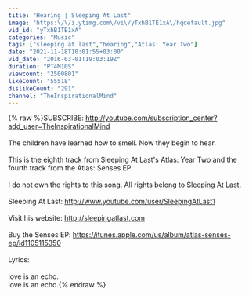 ```yaml
---
title: "Hearing | Sleeping At Last"
image: "https:\/\/i.ytimg.com\/vi\/yTxhB1TE1xA\/hqdefault.jpg"
vid_id: "yTxhB1TE1xA"
categories: "Music"
tags: ["sleeping at last","hearing","Atlas: Year Two"]
date: "2021-11-18T10:01:55+03:00"
vid_date: "2016-03-01T19:03:19Z"
duration: "PT4M10S"
viewcount: "2500801"
likeCount: "55518"
dislikeCount: "291"
channel: "TheInspirationalMind"
---
```

{% raw %}SUBSCRIBE: <a rel="nofollow" target="blank" href="http://youtube.com/subscription_center?add_user=TheInspirationalMind">http://youtube.com/subscription_center?add_user=TheInspirationalMind</a><br /><br />The children have learned how to smell. Now they begin to hear.<br /><br />This is the eighth track from Sleeping At Last's Atlas: Year Two and the fourth track from the Atlas: Senses EP.<br /><br />I do not own the rights to this song. All rights belong to Sleeping At Last.<br /><br />Sleeping At Last: <a rel="nofollow" target="blank" href="http://www.youtube.com/user/SleepingAtLast1">http://www.youtube.com/user/SleepingAtLast1</a><br /><br />Visit his website: <a rel="nofollow" target="blank" href="http://sleepingatlast.com">http://sleepingatlast.com</a><br /><br />Buy the Senses EP: <a rel="nofollow" target="blank" href="https://itunes.apple.com/us/album/atlas-senses-ep/id1105115350">https://itunes.apple.com/us/album/atlas-senses-ep/id1105115350</a><br /><br />Lyrics:<br /><br />love is an echo.<br />love is an echo.{% endraw %}
